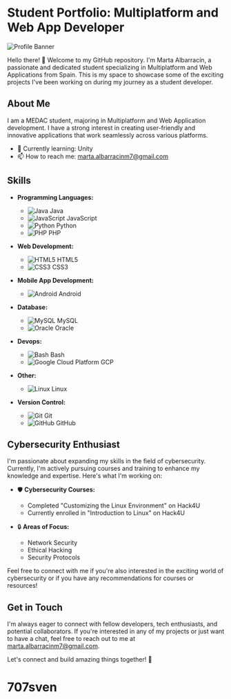 # Student Portfolio: Multiplatform and Web App Developer

![Profile Banner](link_to_banner_image)

Hello there! 👋 Welcome to my GitHub repository. I'm Marta Albarracín, a passionate and dedicated student specializing in Multiplatform and Web Applications from Spain. This is my space to showcase some of the exciting projects I've been working on during my journey as a student developer.

## About Me

I am a MEDAC student, majoring in Multiplatform and Web Application development. I have a strong interest in creating user-friendly and innovative applications that work seamlessly across various platforms.

- 🌱 Currently learning: Unity
- 📫 How to reach me: marta.albarracinm7@gmail.com
<!--
## Projects

### Project 1: [Project Name]

Brief description of the project, its purpose, and the technologies used. You can also include a screenshot or GIF of the project.

### GitHub Repository: [Link to Repository]
### Live Demo: [Link to Live Demo]

Project 2: [Project Name]

### Brief description of the project, its purpose, and the technologies used. You can also include a screenshot or GIF of the project.

GitHub Repository: [Link to Repository]
Live Demo: [Link to Live Demo]
-->
## Skills

- **Programming Languages:**
  - ![Java](https://img.icons8.com/color/24/java-coffee-cup-logo--v1.png) Java
  - ![JavaScript](https://img.icons8.com/color/24/javascript--v1.png) JavaScript
  - ![Python](https://img.icons8.com/color/24/python--v1.png) Python
  - ![PHP](https://img.icons8.com/parakeet/24/php.png) PHP

- **Web Development:**
  - ![HTML5](https://img.icons8.com/color/24/html-5--v1.png) HTML5
  - ![CSS3](https://img.icons8.com/color/24/css3.png) CSS3

- **Mobile App Development:**
  - ![Android](https://img.icons8.com/color/24/android-os.png) Android

- **Database:**
  - ![MySQL](https://img.icons8.com/color/24/mysql-logo.png) MySQL
  - ![Oracle](https://img.icons8.com/color/24/oracle-logo.png) Oracle

- **Devops:**
  - ![Bash](https://img.icons8.com/color/24/bash.png) Bash
  - ![Google Cloud Platform](https://img.icons8.com/color/24/google-cloud.png) GCP

- **Other:**
  - ![Linux](https://img.icons8.com/color/24/linux--v1.png) Linux

- **Version Control:**
  - ![Git](https://img.icons8.com/color/24/git.png) Git
  - ![GitHub](https://img.icons8.com/material-outlined/24/github.png) GitHub

## Cybersecurity Enthusiast

I'm passionate about expanding my skills in the field of cybersecurity. Currently, I'm actively pursuing courses and training to enhance my knowledge and expertise. Here's what I'm working on:

- 🛡️ **Cybersecurity Courses:**
  - Completed "Customizing the Linux Environment" on Hack4U
  - Currently enrolled in "Introduction to Linux" on Hack4U

- 🔒 **Areas of Focus:**
  - Network Security
  - Ethical Hacking
  - Security Protocols

Feel free to connect with me if you're also interested in the exciting world of cybersecurity or if you have any recommendations for courses or resources!

## Get in Touch

I'm always eager to connect with fellow developers, tech enthusiasts, and potential collaborators. If you're interested in any of my projects or just want to have a chat, feel free to reach out to me at marta.albarracinm7@gmail.com.

Let's connect and build amazing things together! 🚀
# 707sven
